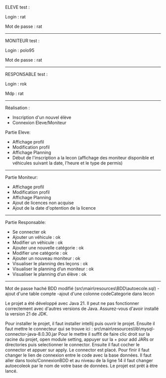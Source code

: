 ELEVE test : 

Login : rat

Mot de passe : rat

---------------

MONITEUR test : 

Login : polo95

Mot de passe : rat

---------------

RESPONSABLE test :

Login : rok

Mdp : rat

---------------


Réalisation : 
- Inscription d'un nouvel élève
- Connexion Eleve/Moniteur

Partie Eleve:
- Affichage profil
- Modification profil
- Affichage Planning
- Début de l'inscription a la lecon (affichage des moniteur disponible et véhicules suivant la date, l'heure et le type de permis)

---------------


Partie Moniteur:
- Affichage profil
- Modification profil
- Affichage Planning
- Ajout de licences non acquise
- Ajout de la date d'optention de la licence

---------------


Partie Responsable:
- Se connecter ok
- Ajouter un véhicule : ok
- Modifier un véhicule : ok
- Ajouter une nouvelle catégorie : ok
- Modifier une catégorie : ok
- Ajouter un nouveau moniteur : ok
- Visualiser le planning des leçons : ok
- Visualiser le planning d’un moniteur : ok
- Visualiser le planning d’un élève : ok

---------------

Mot de passe haché
BDD modifié (src\main\resources\BDD\autoecole.sql) -ajout d'une table compte -ajout d'une colonne codeCategorie dans lecon

Le projet a été développé avec Java 21. Il peut ne pas fonctionner correctement avec d'autres versions de Java. Assurez-vous d'avoir installé la version 21 de JDK.

Pour installer le projet, il faut installer intellij puis ouvrir le projet. Ensuite il faut mettre le connecteur qui se trouve ici : src\main\resources\lib\mysql-connector-java-8.0.30.jar Pour le mettre il suffit de faire clic droit sur la racine du projet, open module setting, appuyer sur la + pour add JARs or directories puis selectionner le connector. Ensuite il faut cocher le connector et appuer sur apply. Le connector est placé. Pour finir il faut changer le lien de connexion entre le code avec la base données. Il faut aller dans tools/ConnexionBDD et au niveau de la ligne 14 il faut changer autoecoleok par le nom de votre base de données. Le projet est prêt à être lancé.
